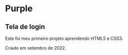 # Purple

## Tela de login

Este foi meu primeiro projeto aprendendo HTML5 e CSS3.

Criado em setembro de 2022.
